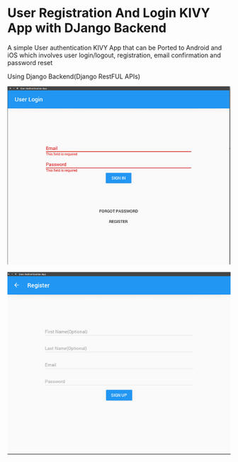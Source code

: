 #  User Registration And Login KIVY App with DJango Backend


A simple User authentication KIVY App that can be Ported to Android and iOS which involves user login/logout, registration, email confirmation and password reset

Using Django Backend(Django RestFUL APIs)


![alt text](screenshots/login.png "Login Page")

![alt text](screenshots/register.png "Register Page")



